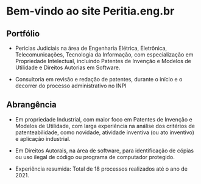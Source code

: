 # Bem-vindo ao site Peritia.eng.br

## Portfólio

* Pericias Judiciais na área de Engenharia Elétrica, Eletrônica, Telecomunicações, Tecnologia da Informação, com especialização em Propriedade Intelectual, incluindo Patentes de Invenção e Modelos de Utilidade e Direitos Autorias em Software.

* Consultoria em revisão e redação de patentes, durante o início e o decorrer do processo
administrativo no INPI

## Abrangência

* Em propriedade Industrial, com maior foco em Patentes de Invenção e Modelos de Utilidade, com larga experiência na análise dos critérios de patenteabilidade, como novidade, atividade inventiva (ou ato inventivo) e aplicação industrial.

* Em Direitos Autorais, na área de software, para identificação de cópias ou uso ilegal de código ou programa de computador protegido.

* Experiência resumida: Total de 18 processos realizados até o ano de 2021.